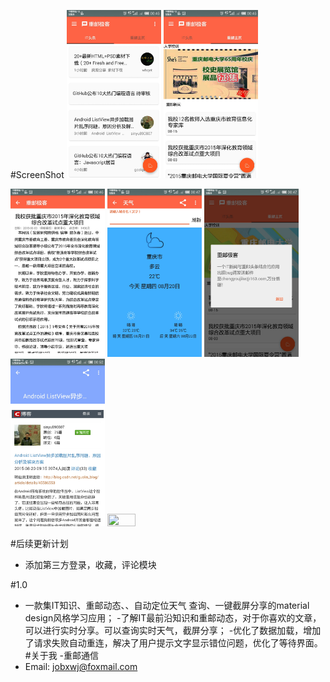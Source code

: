 #ScreenShot
<img src="./screenshot/1.jpg" width="30%" height="30%">
<img src="./screenshot/2.jpg" width="30%" height="30%">

<img src="./screenshot/3.jpg" width="30%" height="30%">
<img src="./screenshot/4.jpg" width="30%" height="30%">

<img src="./screenshot/5.jpg" width="30%" height="30%">
<img src="./screenshot/6.jpg" width="30%" height="30%">

<img src="./screenshot/loading.jpg" width="30%" height="30%">

#后续更新计划
- 添加第三方登录，收藏，评论模块

#1.0
- 一款集IT知识、重邮动态、、自动定位天气 查询、一键截屏分享的material design风格学习应用；
-了解IT最前沿知识和重邮动态，对于你喜欢的文章，可以进行实时分享。可以查询实时天气，截屏分享；
-优化了数据加载，增加了请求失败自动重连，解决了用户提示文字显示错位问题，优化了等待界面。
#关于我
-重邮通信
- Email: jobxwj@foxmail.com


